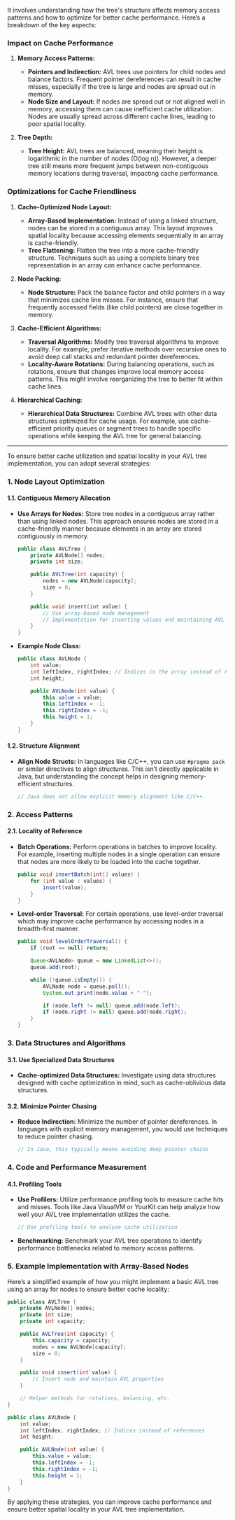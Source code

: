 It involves understanding how the tree's structure affects memory access patterns and how to optimize for better cache performance. Here’s a breakdown of the key aspects:

### **Impact on Cache Performance**

1. **Memory Access Patterns:**
    - **Pointers and Indirection:** AVL trees use pointers for child nodes and balance factors. Frequent pointer dereferences can result in cache misses, especially if the tree is large and nodes are spread out in memory.
    - **Node Size and Layout:** If nodes are spread out or not aligned well in memory, accessing them can cause inefficient cache utilization. Nodes are usually spread across different cache lines, leading to poor spatial locality.

2. **Tree Depth:**
    - **Tree Height:** AVL trees are balanced, meaning their height is logarithmic in the number of nodes (O(log n)). However, a deeper tree still means more frequent jumps between non-contiguous memory locations during traversal, impacting cache performance.

### **Optimizations for Cache Friendliness**

1. **Cache-Optimized Node Layout:**
    - **Array-Based Implementation:** Instead of using a linked structure, nodes can be stored in a contiguous array. This layout improves spatial locality because accessing elements sequentially in an array is cache-friendly.
    - **Tree Flattening:** Flatten the tree into a more cache-friendly structure. Techniques such as using a complete binary tree representation in an array can enhance cache performance.

2. **Node Packing:**
    - **Node Structure:** Pack the balance factor and child pointers in a way that minimizes cache line misses. For instance, ensure that frequently accessed fields (like child pointers) are close together in memory.

3. **Cache-Efficient Algorithms:**
    - **Traversal Algorithms:** Modify tree traversal algorithms to improve locality. For example, prefer iterative methods over recursive ones to avoid deep call stacks and redundant pointer dereferences.
    - **Locality-Aware Rotations:** During balancing operations, such as rotations, ensure that changes improve local memory access patterns. This might involve reorganizing the tree to better fit within cache lines.

4. **Hierarchical Caching:**
    - **Hierarchical Data Structures:** Combine AVL trees with other data structures optimized for cache usage. For example, use cache-efficient priority queues or segment trees to handle specific operations while keeping the AVL tree for general balancing.

---------------------------------------------

To ensure better cache utilization and spatial locality in your AVL tree implementation, you can adopt several strategies:

### **1. Node Layout Optimization**

#### **1.1. Contiguous Memory Allocation**

- **Use Arrays for Nodes:**
  Store tree nodes in a contiguous array rather than using linked nodes. This approach ensures nodes are stored in a cache-friendly manner because elements in an array are stored contiguously in memory.

  ```java
  public class AVLTree {
      private AVLNode[] nodes;
      private int size;

      public AVLTree(int capacity) {
          nodes = new AVLNode[capacity];
          size = 0;
      }

      public void insert(int value) {
          // Use array-based node management
          // Implementation for inserting values and maintaining AVL properties
      }
  }
  ```

- **Example Node Class:**

  ```java
  public class AVLNode {
      int value;
      int leftIndex, rightIndex; // Indices in the array instead of references
      int height;

      public AVLNode(int value) {
          this.value = value;
          this.leftIndex = -1;
          this.rightIndex = -1;
          this.height = 1;
      }
  }
  ```

#### **1.2. Structure Alignment**

- **Align Node Structs:**
  In languages like C/C++, you can use `#pragma pack` or similar directives to align structures. This isn’t directly applicable in Java, but understanding the concept helps in designing memory-efficient structures.

  ```java
  // Java does not allow explicit memory alignment like C/C++.
  ```

### **2. Access Patterns**

#### **2.1. Locality of Reference**

- **Batch Operations:**
  Perform operations in batches to improve locality. For example, inserting multiple nodes in a single operation can ensure that nodes are more likely to be loaded into the cache together.

  ```java
  public void insertBatch(int[] values) {
      for (int value : values) {
          insert(value);
      }
  }
  ```

- **Level-order Traversal:**
  For certain operations, use level-order traversal which may improve cache performance by accessing nodes in a breadth-first manner.

  ```java
  public void levelOrderTraversal() {
      if (root == null) return;

      Queue<AVLNode> queue = new LinkedList<>();
      queue.add(root);

      while (!queue.isEmpty()) {
          AVLNode node = queue.poll();
          System.out.print(node.value + " ");

          if (node.left != null) queue.add(node.left);
          if (node.right != null) queue.add(node.right);
      }
  }
  ```

### **3. Data Structures and Algorithms**

#### **3.1. Use Specialized Data Structures**

- **Cache-optimized Data Structures:**
  Investigate using data structures designed with cache optimization in mind, such as cache-oblivious data structures.

#### **3.2. Minimize Pointer Chasing**

- **Reduce Indirection:**
  Minimize the number of pointer dereferences. In languages with explicit memory management, you would use techniques to reduce pointer chasing.

  ```java
  // In Java, this typically means avoiding deep pointer chains
  ```

### **4. Code and Performance Measurement**

#### **4.1. Profiling Tools**

- **Use Profilers:**
  Utilize performance profiling tools to measure cache hits and misses. Tools like Java VisualVM or YourKit can help analyze how well your AVL tree implementation utilizes the cache.

  ```java
  // Use profiling tools to analyze cache utilization
  ```

- **Benchmarking:**
  Benchmark your AVL tree operations to identify performance bottlenecks related to memory access patterns.

### **5. Example Implementation with Array-Based Nodes**

Here’s a simplified example of how you might implement a basic AVL tree using an array for nodes to ensure better cache locality:

```java
public class AVLTree {
    private AVLNode[] nodes;
    private int size;
    private int capacity;

    public AVLTree(int capacity) {
        this.capacity = capacity;
        nodes = new AVLNode[capacity];
        size = 0;
    }

    public void insert(int value) {
        // Insert node and maintain AVL properties
    }

    // Helper methods for rotations, balancing, etc.
}

public class AVLNode {
    int value;
    int leftIndex, rightIndex; // Indices instead of references
    int height;

    public AVLNode(int value) {
        this.value = value;
        this.leftIndex = -1;
        this.rightIndex = -1;
        this.height = 1;
    }
}
```

By applying these strategies, you can improve cache performance and ensure better spatial locality in your AVL tree implementation.